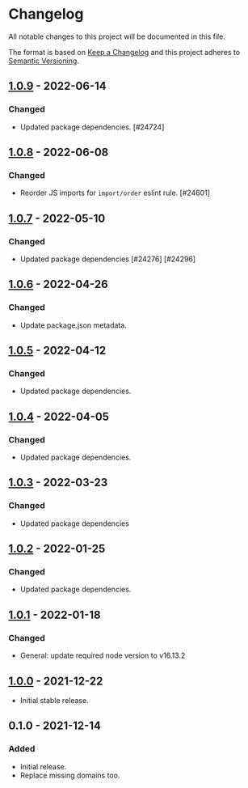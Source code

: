 # Changelog

All notable changes to this project will be documented in this file.

The format is based on [Keep a Changelog](https://keepachangelog.com/en/1.0.0/)
and this project adheres to [Semantic Versioning](https://semver.org/spec/v2.0.0.html).

## [1.0.9] - 2022-06-14
### Changed
- Updated package dependencies. [#24724]

## [1.0.8] - 2022-06-08
### Changed
- Reorder JS imports for `import/order` eslint rule. [#24601]

## [1.0.7] - 2022-05-10
### Changed
- Updated package dependencies [#24276] [#24296]

## [1.0.6] - 2022-04-26
### Changed
- Update package.json metadata.

## [1.0.5] - 2022-04-12
### Changed
- Updated package dependencies.

## [1.0.4] - 2022-04-05
### Changed
- Updated package dependencies.

## [1.0.3] - 2022-03-23
### Changed
- Updated package dependencies

## [1.0.2] - 2022-01-25
### Changed
- Updated package dependencies.

## [1.0.1] - 2022-01-18
### Changed
- General: update required node version to v16.13.2

## [1.0.0] - 2021-12-22

- Initial stable release.

## 0.1.0 - 2021-12-14
### Added
- Initial release.
- Replace missing domains too.

[1.0.9]: https://github.com/Automattic/babel-plugin-replace-textdomain/compare/v1.0.8...v1.0.9
[1.0.8]: https://github.com/Automattic/babel-plugin-replace-textdomain/compare/v1.0.7...v1.0.8
[1.0.7]: https://github.com/Automattic/babel-plugin-replace-textdomain/compare/v1.0.6...v1.0.7
[1.0.6]: https://github.com/Automattic/babel-plugin-replace-textdomain/compare/v1.0.5...v1.0.6
[1.0.5]: https://github.com/Automattic/babel-plugin-replace-textdomain/compare/v1.0.4...v1.0.5
[1.0.4]: https://github.com/Automattic/babel-plugin-replace-textdomain/compare/v1.0.3...v1.0.4
[1.0.3]: https://github.com/Automattic/babel-plugin-replace-textdomain/compare/v1.0.2...v1.0.3
[1.0.2]: https://github.com/Automattic/babel-plugin-replace-textdomain/compare/v1.0.1...v1.0.2
[1.0.1]: https://github.com/Automattic/babel-plugin-replace-textdomain/compare/v1.0.0...v1.0.1
[1.0.0]: https://github.com/Automattic/babel-plugin-replace-textdomain/compare/v0.1.0...v1.0.0
